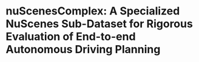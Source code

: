 # nuScenesComplex: A Specialized NuScenes Sub-Dataset for Rigorous Evaluation of End-to-end Autonomous Driving Planning
